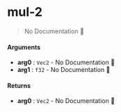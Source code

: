 # mul\-2

> No Documentation 🚧

#### Arguments

- **arg0** : `Vec2` \- No Documentation 🚧
- **arg1** : `f32` \- No Documentation 🚧

#### Returns

- **arg0** : `Vec2` \- No Documentation 🚧